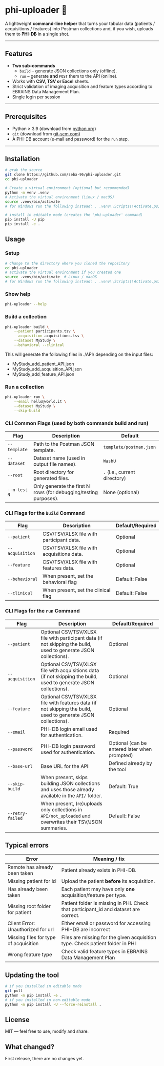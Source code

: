 # phi-uploader 🚀
A lightweight **command-line helper** that turns your tabular data (patients / acquisitions / features) into Postman collections and, if you wish, uploads them to **PHI-DB** in a single shot.

---

## Features
* **Two sub-commands**  
  * `build` – generate JSON collections only (offline).  
  * `run`  – generate **and** `POST` them to the API (online).
* Works with **CSV, TSV or Excel** sheets.
* Strict validation of imaging acquisition and feature types according to EBRAINS Data Management Plan.
* Single login per session 

---

## Prerequisites
* Python ≥ 3.9 (download from [python.org](https://www.python.org/downloads/))
* `git` (download from [git-scm.com](https://git-scm.com/downloads))
* A PHI-DB account (e-mail and password) for the `run` step.

---

## Installation

```bash
# grab the source
git clone https://github.com/seba-96/phi-uploader.git
cd phi-uploader

# Create a virtual environment (optional but recommended)
python -m venv .venv 
# Activate the virtual environment (Linux / macOS)
source .venv/bin/activate  
# for Windows run the following instead: . .venv\\Scripts\\Activate.ps1

# install in editable mode (creates the 'phi-uploader' command)
pip install -U pip
pip install -e .
```

## Usage
### Setup
```bash
# Change to the directory where you cloned the repository
cd phi-uploader
# activate the virtual environment if you created one
source .venv/bin/activate  # Linux / macOS
# for Windows run the following instead: . .venv\\Scripts\\Activate.ps1
```
### Show help
```bash
phi-uploader --help
```
### Build a collection
```bash
phi-uploader build \
    --patient participants.tsv \
    --acquisition acquisitions.tsv \
    --dataset MyStudy \
    --behavioral --clinical
```
This will generate the following files in ./API/ depending on the input files:
- MyStudy_add_patient_API.json
- MyStudy_add_acquisition_API.json
- MyStudy_add_feature_API.json

### Run a collection
```bash
phi-uploader run \
    --email hello@world.it \
    --dataset MyStudy \
    --skip-build
```


### CLI Common Flags (used by both commands build and run)

| Flag              | Description                                                                         | Default                        |
| ----------------- | ----------------------------------------------------------------------------------- |--------------------------------|
| `--template`      | Path to the Postman JSON template.                                                | `template/postman.json`        |
| `--dataset`       | Dataset name (used in output file names).                                          | `WashU`                        |
| `--root`          | Root directory for generated files.                                               | `.`  (i.e., current directory) |
| `--n-test N`      | Only generate the first N rows (for debugging/testing purposes).                    | None (optional)                |

### CLI Flags for the `build` Command

| Flag              | Description                                                                         | Default/Required        |
| ----------------- | ----------------------------------------------------------------------------------- | ----------------------- |
| `--patient`       | CSV/TSV/XLSX file with participant data.                                            | Optional                |
| `--acquisition`   | CSV/TSV/XLSX file with acquisitions data.                                           | Optional                |
| `--feature`       | CSV/TSV/XLSX file with features data.                                               | Optional                |
| `--behavioral`    | When present, set the behavioral flag                          | Default: False          |
| `--clinical`      | When present, set the clinical flag                           | Default: False          |

### CLI Flags for the `run` Command

| Flag              | Description                                                                                                       | Default/Required                              |
| ----------------- |-------------------------------------------------------------------------------------------------------------------|-----------------------------------------------|
| `--patient`       | Optional CSV/TSV/XLSX file with participant data (if not skipping the build, used to generate JSON collections).  | Optional                                      |
| `--acquisition`   | Optional CSV/TSV/XLSX file with acquisitions data (if not skipping the build, used to generate JSON collections). | Optional                                      |
| `--feature`       | Optional CSV/TSV/XLSX file with features data (if not skipping the build, used to generate JSON collections).     | Optional                                      |
| `--email`         | PHI-DB login email used for authentication.                                                                       | Required                                      |
| `--password`      | PHI-DB login password used for authentication.                                                                    | Optional (can be entered later when prompted) |
| `--base-url`      | Base URL for the API                                                                                              | Defined already by the tool                   |
| `--skip-build`    | When present, skips building JSON collections and uses those already available in the `API/` folder.              | Default: True                                 |
| `--retry-failed`  | When present, (re)uploads only collections in `API/not_uploaded` and overwrites their TSV/JSON summaries.         | Default: False                                |


## Typical errors
| Error                                 | Meaning / fix                                                                        |
|---------------------------------------|--------------------------------------------------------------------------------------|
| Remote has already been taken         | Patient already exists in PHI-DB.                                                    |
| Missing patient for id                | Upload the patient **before** its acquisition.                                       |
| Has already been taken                | Each patient may have only **one** acquisition/feature per type.                     |
| Missing root folder for patient       | Patient folder is missing in PHI. Check that participant_id and dataset are correct. |
| Client Error: Unauthorized for url    | Either email or password for accessing PHI-DB are incorrect                          |
| Missing files for type of acquisition | Files are missing for the given acquisition type. Check patient folder in PHI        |
| Wrong feature type                    | Check valid feature types in EBRAINS Data Management Plan                            |



## Updating the tool
```bash
# if you installed in editable mode
git pull
python -m pip install -e .
# if you installed in non-editable mode
python -m pip install -U --force-reinstall .
```

## License
MIT — feel free to use, modify and share.

## What changed?
First release, there are no changes yet.




